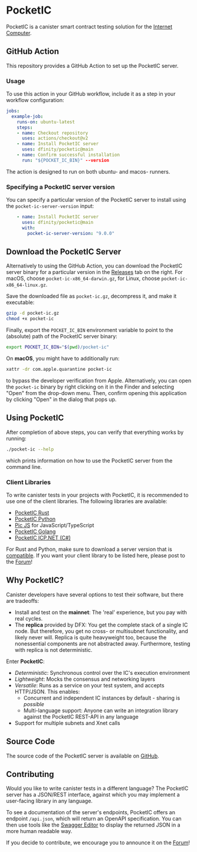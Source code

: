 # PocketIC

PocketIC is a canister smart contract testing solution for the [Internet Computer](https://internetcomputer.org/).

## GitHub Action
This repository provides a GitHub Action to set up the PocketIC server.

### Usage
To use this action in your GitHub workflow, include it as a step in your workflow configuration:

```yml
jobs:
  example-job:
    runs-on: ubuntu-latest
    steps:
    - name: Checkout repository
      uses: actions/checkout@v2
    - name: Install PocketIC server
      uses: dfinity/pocketic@main
    - name: Confirm successful installation
      run: "${POCKET_IC_BIN}" --version
```

The action is designed to run on both ubuntu- and macos- runners.

### Specifying a PocketIC server version
You can specify a particular version of the PocketIC server to install using the `pocket-ic-server-version` input:

```yml
    - name: Install PocketIC server
      uses: dfinity/pocketic@main
      with: 
        pocket-ic-server-version: "9.0.0"
```

## Download the PocketIC Server
Alternatively to using the GitHub Action, you can download the PocketIC server binary for a particular version in the [Releases](https://github.com/dfinity/pocketic/releases) tab on the right.
For macOS, choose `pocket-ic-x86_64-darwin.gz`, for Linux, choose `pocket-ic-x86_64-linux.gz`.

Save the downloaded file as `pocket-ic.gz`, decompress it, and make it executable:

```bash
gzip -d pocket-ic.gz
chmod +x pocket-ic
```

Finally, export the `POCKET_IC_BIN` environment variable to point to the (absolute) path of the PocketIC server binary:

```bash
export POCKET_IC_BIN="$(pwd)/pocket-ic"
```

On **macOS**, you might have to additionally run:
```bash
xattr -dr com.apple.quarantine pocket-ic
```
to bypass the developer verification from Apple.
Alternatively, you can open the `pocket-ic` binary by right clicking on it in the Finder and selecting "Open" from the drop-down menu.
Then, confirm opening this application by clicking "Open" in the dialog that pops up.

## Using PocketIC
After completion of above steps, you can verify that everything works by running:
```bash
./pocket-ic --help
```
which prints information on how to use the PocketIC server from the command line.

### Client Libraries
To write canister tests in your projects with PocketIC, it is recommended to use one of the client libraries.
The following libraries are available:

* [PocketIC Rust](https://crates.io/crates/pocket-ic)
* [PocketIC Python](https://pypi.org/project/pocket-ic/)
* [Pic JS](https://www.npmjs.com/package/@hadronous/pic) for JavaScript/TypeScript
* [PocketIC Golang](https://pkg.go.dev/github.com/aviate-labs/agent-go/pocketic)
* [PocketIC ICP.NET (C#)](https://www.nuget.org/packages/EdjCase.ICP.PocketIC)

For Rust and Python, make sure to download a server version that is [compatible](https://docs.google.com/document/d/1VYmHUTjrgbzRHtsAyRrI5cj-gWGs7ktTnutPvUMJioU). 
If you want your client library to be listed here, please post to the [Forum](https://forum.dfinity.org/)!


## Why PocketIC?
Canister developers have several options to test their software, but there are tradeoffs: 
- Install and test on the **mainnet**: The 'real' experience, but you pay with real cycles.
- The **replica** provided by DFX: You get the complete stack of a single IC node.
But therefore, you get no cross- or multisubnet functionality, and likely never will.
Replica is quite heavyweight too, because the nonessential components are not abstracted away.
Furthermore, testing with replica is not deterministic. 

Enter **PocketIC**: 
- *Deterministic*: Synchronous control over the IC's execution environment
- *Lightweight*: Mocks the consensus and networking layers
- *Versatile*: Runs as a service on your test system, and accepts HTTP/JSON.
This enables:
    - Concurrent and independent IC instances by default - sharing is *possible*
    - Multi-language support: Anyone can write an integration library against the PocketIC REST-API in any language
- Support for multiple subnets and Xnet calls

## Source Code
The source code of the PocketIC server is available on [GitHub](https://github.com/dfinity/ic/tree/master/rs/pocket_ic_server).


## Contributing
Would you like to write canister tests in a different language?
The PocketIC server has a JSON/REST interface, against which you may implement a user-facing library in any language.

To see a documentation of the server's endpoints, PocketIC offers an endpoint `/api.json`, which will return an OpenAPI specification.
You can then use tools like the [Swagger Editor](https://editor-next.swagger.io/) to display the returned JSON in a more human readable way.

If you decide to contribute, we encourage you to announce it on the [Forum](https://forum.dfinity.org/)!
